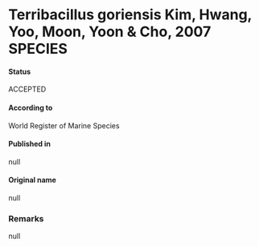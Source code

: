 Terribacillus goriensis Kim, Hwang, Yoo, Moon, Yoon & Cho, 2007 SPECIES
=======

#### Status
ACCEPTED

#### According to
World Register of Marine Species

#### Published in
null

#### Original name
null

### Remarks
null